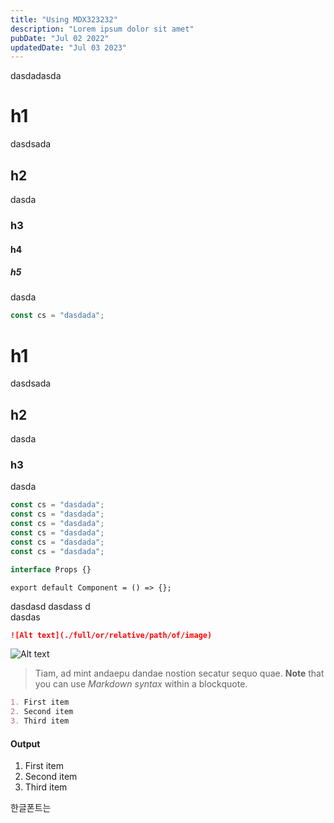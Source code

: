 ```yaml
---
title: "Using MDX323232"
description: "Lorem ipsum dolor sit amet"
pubDate: "Jul 02 2022"
updatedDate: "Jul 03 2023"
---
```


dasdadasda

# h1

dasdsada

## h2

dasda

### h3

#### h4

##### h5

dasda

```js
const cs = "dasdada";
```

# h1

dasdsada

## h2

dasda

### h3

dasda

```js
const cs = "dasdada";
const cs = "dasdada";
const cs = "dasdada";
const cs = "dasdada";
const cs = "dasdada";
const cs = "dasdada";
```

```ts
interface Props {}
```

```tsx
export default Component = () => {};
```

dasdasd
dasdass
d<br>
dasdas

```markdown
![Alt text](./full/or/relative/path/of/image)
```

![Alt text](/icon/about.svg)

> Tiam, ad mint andaepu dandae nostion secatur sequo quae.
> **Note** that you can use _Markdown syntax_ within a blockquote.

```markdown
1. First item
2. Second item
3. Third item
```

#### Output

1. First item
2. Second item
3. Third item

한글폰트는
